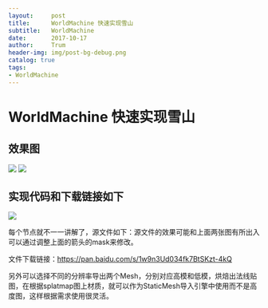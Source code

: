 ```yaml
---
layout:     post
title:      WorldMachine 快速实现雪山
subtitle:   WorldMachine
date:       2017-10-17
author:     Trum
header-img: img/post-bg-debug.png
catalog: true
tags:
- WorldMachine
---
```



# WorldMachine 快速实现雪山
## 效果图

![](http://mingchuan.wang/img/WM_SnowMountain/1.png)
![](http://mingchuan.wang/img/WM_SnowMountain/2.png)

## 实现代码和下载链接如下

![](http://mingchuan.wang/img/WM_SnowMountain/3.png)

每个节点就不一一讲解了，源文件如下：源文件的效果可能和上面两张图有所出入可以通过调整上面的箭头的mask来修改。

文件下载链接：https://pan.baidu.com/s/1w9n3Ud034fk7BtSKzt-4kQ

另外可以选择不同的分辨率导出两个Mesh，分别对应高模和低模，烘焙出法线贴图，在根据splatmap图上材质，就可以作为StaticMesh导入引擎中使用而不是高度图，这样根据需求使用很灵活。
